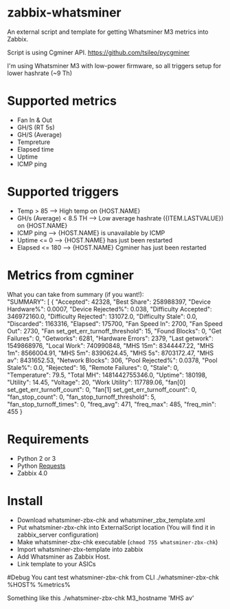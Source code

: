 # zabbix-whatsminer

An external script and template for getting Whatsminer M3 metrics into Zabbix.

Script is using Cgminer API. https://github.com/tsileo/pycgminer

I'm using Whatsminer M3 with low-power firmware, so all triggers setup for lower hashrate (~9 Th)

# Supported metrics
* Fan In & Out
* GH/S (RT 5s)
* GH/S (Average)
* Tempreture
* Elapsed time
* Uptime
* ICMP ping

# Supported triggers
* Temp > 85 --> High temp on {HOST.NAME}
* GH/s (Average) < 8.5 TH --> Low average hashrate ({ITEM.LASTVALUE}) on {HOST.NAME}
* ICMP ping --> {HOST.NAME} is unavailable by ICMP
* Uptime <= 0 --> {HOST.NAME} has just been restarted
* Elapsed <= 180 --> {HOST.NAME} Cgminer has just been restarted

# Metrics from cgminer
What you can take from summary (if you want!):    
"SUMMARY": [
        {
            "Accepted": 42328,
            "Best Share": 258988397,
            "Device Hardware%": 0.0007,
            "Device Rejected%": 0.038,
            "Difficulty Accepted": 346972160.0,
            "Difficulty Rejected": 131072.0,
            "Difficulty Stale": 0.0,
            "Discarded": 1163316,
            "Elapsed": 175700,
            "Fan Speed In": 2700,
            "Fan Speed Out": 2730,
            "Fan set_get_err_turnoff_threshold": 15,
            "Found Blocks": 0,
            "Get Failures": 0,
            "Getworks": 6281,
            "Hardware Errors": 2379,
            "Last getwork": 1549868976,
            "Local Work": 740990848,
            "MHS 15m": 8344447.22,
            "MHS 1m": 8566004.91,
            "MHS 5m": 8390624.45,
            "MHS 5s": 8703172.47,
            "MHS av": 8431652.53,
            "Network Blocks": 306,
            "Pool Rejected%": 0.0378,
            "Pool Stale%": 0.0,
            "Rejected": 16,
            "Remote Failures": 0,
            "Stale": 0,
            "Temperature": 79.5,
            "Total MH": 1481442755346.0,
            "Uptime": 180198,
            "Utility": 14.45,
            "Voltage": 20,
            "Work Utility": 117789.06,
            "fan[0] set_get_err_turnoff_count": 0,
            "fan[1] set_get_err_turnoff_count": 0,
            "fan_stop_count": 0,
            "fan_stop_turnoff_threshold": 5,
            "fan_stop_turnoff_times": 0,
            "freq_avg": 471,
            "freq_max": 485,
            "freq_min": 455
        }
		
# Requirements
* Python 2 or 3
* Python [Requests](https://pypi.python.org/pypi/requests)
* Zabbix 4.0

# Install
* Download whatsminer-zbx-chk and whatsminer_zbx_template.xml
* Put whatsminer-zbx-chk into ExternalScript location (You will find it in zabbix_server configuration)
* Make whatsminer-zbx-chk executable (`chmod 755 whatsminer-zbx-chk`)
* Import whatsminer-zbx-template into zabbix
* Add Whatsminer as Zabbix Host.
* Link template to your ASICs

#Debug
You cant test whatsminer-zbx-chk from CLI
./whatsminer-zbx-chk %HOST% %metrics%

Something like this
./whatsminer-zbx-chk M3_hostname 'MHS av'

